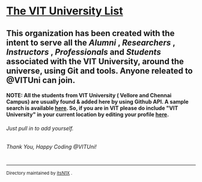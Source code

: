 # <a href="https://github.com/VITUni/List.md">The VIT University List</a>
## This organization has been created with the intent to serve all the *Alumni* , *Researchers* , *Instructors* , *Professionals* and *Students* associated with the VIT University, around the universe, using Git and tools. Anyone releated to @VITUni can join.
#### NOTE: All the students from VIT University ( Vellore and Chennai Campus) are usually found & added here by using Github API. A sample search is available <a href="https://api.github.com/search/users?q=+location:vit">here</a>. So, if you are in VIT please do include "VIT University" in your current location by editing your profile <a href="https://api.github.com/settings/profile">here</a>.

###### Just pull in to add yourself.
*Thank You, Happy Coding @VITUni!*
#
#
#
------------------------------------------------------------------------------------------------------------------------------------------
<sub>
Directory maintained by <a href "http://github.com/itsN1X">itsN1X</a> .
